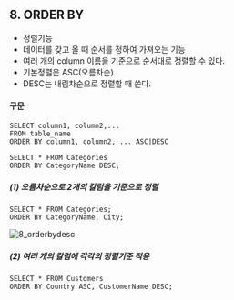 ## 8. ORDER BY 

- 정렬기능
- 데이터를 갖고 올 때 순서를 정하여 가져오는 기능
- 여러 개의 column 이름을 기준으로 순서대로 정렬할 수 있다. 
- 기본정렬은 ASC(오름차순)
- DESC는 내림차순으로 정렬할 때 쓴다. 


#### 구문

~~~
SELECT column1, column2,...
FROM table_name
ORDER BY column1, column2, ... ASC|DESC

SELECT * FROM Categories
ORDER BY CategoryName DESC;
~~~


##### (1) 오름차순으로 2개의 칼럼을 기준으로 정렬

~~~
SELECT * FROM Categories;
ORDER BY CategoryName, City;
~~~

![8_orderbydesc](https://github.com/juliahwang/wps-til/blob/master/0519-Day10-python3/HW-SQL%20study/sql-img/8_orderbydesc.png)

##### (2) 여러 개의 칼럼에 각각의 정렬기준 적용

~~~
SELECT * FROM Customers
ORDER BY Country ASC, CustomerName DESC;
~~~


<br>